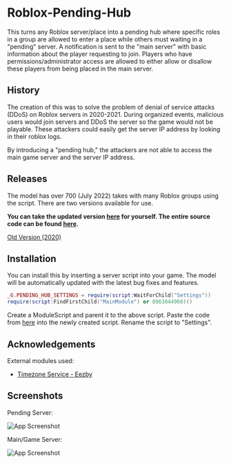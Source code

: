 
# Roblox-Pending-Hub

This turns any Roblox server/place into a pending hub where specific roles in a group are allowed to enter a place while others must waiting in a "pending" server. A notification is sent to the "main server" with basic information about the player requesting to join. Players who have permissions/administrator access are allowed to either allow or disallow these players from being placed in the main server.

## History

The creation of this was to solve the problem of denial of service attacks (DDoS) on Roblox servers in 2020-2021. During organized events, malicious users would join servers and DDoS the server so the game would not be playable. These attackers could easily get the server IP address by looking in their roblox logs.

By introducing a "pending hub," the attackers are not able to access the main game server and the server IP address.
## Releases
The model has over 700 (July 2022) takes with many Roblox groups using the script. There are two versions available for use.

**You can take the updated version [here](https://www.roblox.com/library/9987375002/Pending-Hub-2022) for yourself. The entire source code can be found [here](https://www.roblox.com/library/8963844966/PendingHubModule).**

[Old Version (2020)](https://www.roblox.com/library/5966042837/Pending-Hub)
## Installation

You can install this by inserting a server script into your game. The model will be automatically updated with the latest bug fixes and features.

```lua
_G.PENDING_HUB_SETTINGS = require(script:WaitForChild("Settings"))
require(script:FindFirstChild("MainModule") or 8963844966)()
```

Create a ModuleScript and parent it to the above script. Paste the code from [here](https://github.com/anthony-finn/Roblox-Pending-Hub/blob/main/Settings.lua) into the newly created script. Rename the script to "Settings".
## Acknowledgements
External modules used:
 - [Timezone Service - Eezby](https://github.com/Eezby/Roblox-TimeZoneService)
## Screenshots
Pending Server:

![App Screenshot](https://cdn.discordapp.com/attachments/995548321592660079/995739010079146004/unknown.png)

Main/Game Server:

![App Screenshot](https://cdn.discordapp.com/attachments/995548321592660079/995739303978221689/unknown.png)

